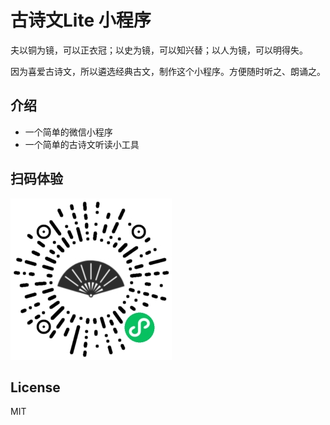 # 古诗文Lite 小程序
夫以铜为镜，可以正衣冠；以史为镜，可以知兴替；以人为镜，可以明得失。

因为喜爱古诗文，所以遴选经典古文，制作这个小程序。方便随时听之、朗诵之。

## 介绍
* 一个简单的微信小程序
* 一个简单的古诗文听读小工具

## 扫码体验
![](/images/logo.jpg)

## License
MIT
